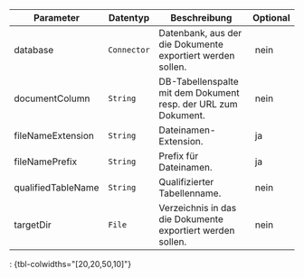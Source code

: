 Parameter | Datentyp | Beschreibung | Optional
----------|----------|-------------|-------------
database | `Connector` | Datenbank, aus der die Dokumente exportiert werden sollen. | nein
documentColumn | `String` | DB-Tabellenspalte mit dem Dokument resp. der URL zum Dokument. | nein
fileNameExtension | `String` | Dateinamen-Extension. | ja
fileNamePrefix | `String` | Prefix für Dateinamen. | ja
qualifiedTableName | `String` | Qualifizierter Tabellenname. | nein
targetDir | `File` | Verzeichnis in das die Dokumente exportiert werden sollen. | nein
: {tbl-colwidths="[20,20,50,10]"}
